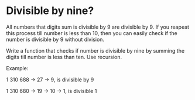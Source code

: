 # Divisible by nine?

All numbers that digits sum is divisible by 9 are divisible by 9.
If you reapeat this process till number is less than 10, then you can easily check if the number is divisible by 9 without division.

Write a function that checks if number is divisible by nine by summing the digits till number is less than ten. Use recursion.

Example:

1 310 688 -> 27 -> 9, is divisible by 9

1 310 680 -> 19 -> 10 -> 1, is divisible 1
